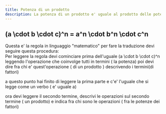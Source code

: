 ```yaml
---
title: Potenza di un prodotto
description: La potenza di un prodotto e' uguale al prodotto delle potenze dei fattori
---
```


## <katex class="text-red">(a \cdot b \cdot c)^n = a^n \cdot b^n \cdot c^n</katex>

Questa e' la regola in linguaggio "matematico" per fare la traduzione devi seguire questa procedura:  
Per leggere la regola devi cominciare prima dell'uguale <katex class="text-red">(a \cdot b \cdot c)^n</katex> leggendo l'operazione che coinvolge tutti in termini (<span class="text-indigo"> la potenza</span>) poi devi dire fra chi e' quest'operazione (<span class="text-indigo"> di un prodotto </span>) descrivendo i termini(<span class="text-indigo">di fattori</span>)

a questo punto hai finito di leggere la
prima parte e c'e' l'uguale che si legge come un verbo (<span class="text-indigo"> e' uguale a</span>)

ora devi leggere il secondo termine,
 descrivi le operazioni sul secondo termine (<span class="text-indigo"> un prodotto</span>) e indica fra chi sono le operazioni (<span class="text-indigo"> fra le potenze dei fattori</span>)
